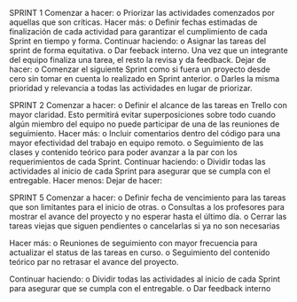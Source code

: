 SPRINT 1
Comenzar a hacer:
o	Priorizar las actividades comenzados por aquellas que son críticas.
Hacer más:
o	Definir fechas estimadas de finalización de cada actividad para garantizar el cumplimiento de cada Sprint en tiempo y forma.
Continuar haciendo:
o	Asignar las tareas del sprint de forma equitativa.
o	Dar feeback interno. Una vez que un integrante del equipo finaliza una tarea, el resto la revisa y da feedback.
Dejar de hacer:
o	Comenzar el siguiente Sprint como si fuera un proyecto desde cero sin tomar en cuenta lo realizado en Sprint anterior.
o	Darles la misma prioridad y relevancia a todas las actividades en lugar de priorizar.

SPRINT 2
Comenzar a hacer:
o	Definir el alcance de las tareas en Trello con mayor claridad. Esto permitirá evitar superposiciones sobre todo cuando algún miembro del equipo no puede participar de una de las reuniones de seguimiento.
Hacer más:
o	Incluir comentarios dentro del código para una mayor efectividad del trabajo en equipo remoto.
o	Seguimiento de las clases y contenido teórico para poder avanzar a la par con los requerimientos de cada Sprint.
Continuar haciendo:
o	Dividir todas las actividades al inicio de cada Sprint para asegurar que se cumpla con el entregable.
Hacer menos:
Dejar de hacer:

SPRINT 5
Comenzar a hacer:
o	Definir fecha de vencimiento para las tareas que son limitantes para el inicio de otras.
o	Consultas a los profesores para mostrar el avance del proyecto y no esperar hasta el último día.
o	Cerrar las tareas viejas que siguen pendientes o cancelarlas si ya no son necesarias

Hacer más:
o	Reuniones de seguimiento con mayor frecuencia para actualizar el status de las tareas en curso.
o	Seguimiento del contenido teórico par no retrasar el avance del proyecto.

Continuar haciendo:
o	Dividir todas las actividades al inicio de cada Sprint para asegurar que se cumpla con el entregable.
o	Dar feedback interno
